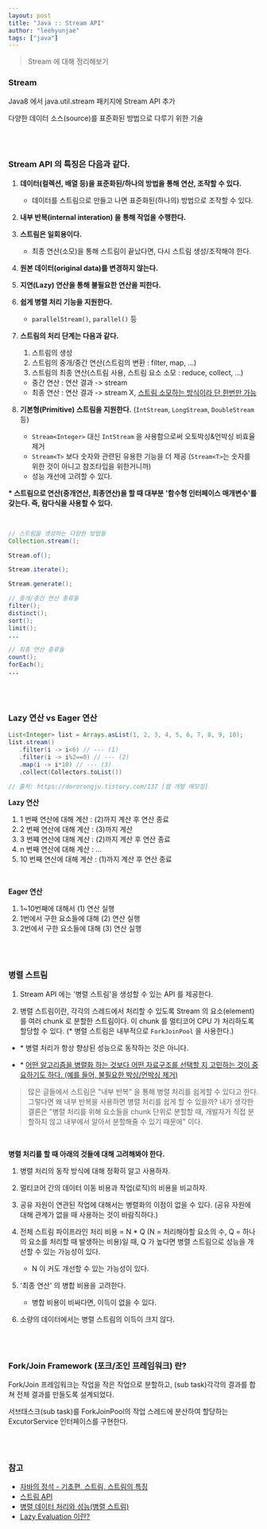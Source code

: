 ```yaml
---
layout: post
title: "Java :: Stream API"
author: "leehyunjae"
tags: ["java"]
---
```


> Stream 에 대해 정리해보기

### Stream

Java8 에서 java.util.stream 패키지에 Stream API 추가

다양한 데이터 소스(source)를 표준화된 방법으로 다루기 위한 기술

<br><br>

### Stream API 의 특징은 다음과 같다.

1. **데이터(컬렉션, 배열 등)을 표준화된/하나의 방법을 통해 연산, 조작할 수 있다.**
   - 데이터를 스트림으로 만들고 나면 표준화된(하나의) 방법으로 조작할 수 있다.
2. **내부 반복(internal interation) 을 통해 작업을 수행한다.**
3. **스트림은 일회용이다.**
   - 최종 연산(소모)을 통해 스트림이 끝났다면, 다시 스트림 생성/조작해야 한다.
4. **원본 데이터(original data)를 변경하지 않는다.**
5. **지연(Lazy) 연산을 통해 불필요한 연산을 피한다.**
6. **쉽게 병렬 처리 기능을 지원한다.**
   - `parallelStream()`, `parallel()` 등
7. **스트림의 처리 단계는 다음과 같다.**
   1. 스트림의 생성 
   2. 스트림의 중개/중간 연산(스트림의 변환 : filter, map, ...)
   3. 스트림의 최종 연산(스트림 사용, 스트림 요소 소모 : reduce, collect, ...)
   
   - 중간 연산 : 연산 결과 -> stream
   - 최종 연산 : 연산 결과 -> stream X, <u>스트림 소모하는 방식이라 단 한번만 가능</u>
8. **기본형(Primitive) 스트림을 지원한다.** (`IntStream`, `LongStream`, `DoubleStream` 등)
   - `Stream<Integer>` 대신 `IntStream` 을 사용함으로써 오토박싱&언박싱 비효율 제거
   - `Stream<T>` 보다 숫자와 관련된 유용한 기능을 더 제공 (`Stream<T>`는 숫자를 위한 것이 아니고 참조타입을 위한거니까)
   - 성능 개선에 고려할 수 있다.

**\* 스트림으로 연산(중개연산, 최종연산)을 할 때 대부분 '함수형 인터페이스 매개변수'를 갖는다. 즉, 람다식을 사용할 수 있다.**

<br>

```java
// 스트림을 생성하는 다양한 방법들
Collection.stream();

Stream.of();

Stream.iterate();

Stream.generate();

// 중개/중간 연산 종류들
filter();
distinct();
sort();
limit();
...

// 최종 연산 종류들
count();
forEach();
...
```

<br><br>

### Lazy 연산 vs Eager 연산

```java
List<Integer> list = Arrays.asList(1, 2, 3, 4, 5, 6, 7, 8, 9, 10);
list.stream()
   .filter(i -> i<6) // --- (1)
   .filter(i -> i%2==0) // --- (2)
   .map(i -> i*10) // --- (3)
   .collect(Collectors.toList())

// 출처: https://dororongju.tistory.com/137 [웹 개발 메모장]
```

**Lazy 연산**

1. 1 번째 연산에 대해 계산 : (2)까지 계산 후 연산 종료
2. 2 번째 연산에 대해 계산 : (3)까지 계산
3. 3 번쨰 연산에 대해 계산 : (2)까지 계산 후 연산 종료
4. n 번째 연산에 대해 계산 : ...
5. 10 번째 연산에 대해 계산 : (1)까지 계산 후 연산 종료

<br>

**Eager 연산**

1. 1~10번째에 대해서 (1) 연산 실행
2. 1번에서 구한 요소들에 대해 (2) 연산 실행
3. 2번에서 구한 요소들에 대해 (3) 연산 실행

<br><br>

### 병렬 스트림

1. Stream API 에는 '병렬 스트림'을 생성할 수 있는 API 를 제공한다. 

2. 병렬 스트림이란, 각각의 스레드에서 처리할 수 있도록 Stream 의 요소(element)를 여러 chunk 로 분할한 스트림이다. 이 chunk 를 멀티코어 CPU 가 처리하도록 할당할 수 있다. (\* 병렬 스트림은 내부적으로 `ForkJoinPool` 을 사용한다.)

- \* 병렬 처리가 항상 향상된 성능으로 동작하는 것은 아니다.

- \* <u>어떤 알고리즘을 병렬화 하는 것보다 어떤 자료구조를 선택할 지 고민하는 것이 중요하기도 하다. (예를 들어, 불필요한 박싱/언박싱 제거)</u>

> 많은 글들에서 스트림은 "내부 반복" 을 통해 병렬 처리를 쉽게할 수 있다고 한다. 그렇다면 왜 내부 반복을 사용하면 병렬 처리를 쉽게 할 수 있을까? 내가 생각한 결론은 "병렬 처리를 위해 요소들을 chunk 단위로 분할할 때, 개발자가 직접 분할하지 않고 내부에서 알아서 분할해줄 수 있기 때문에" 이다.

<br>

**병렬 처리를 할 때 아래의 것들에 대해 고려해봐야 한다.**

1. 병렬 처리의 동작 방식에 대해 정확히 알고 사용하자.

2. 멀티코어 간의 데이터 이동 비용과 작업(로직)의 비용을 비교하자.

3. 공유 자원이 연관된 작업에 대해서는 병렬화의 이점이 없을 수 있다. (공유 자원에 대해 관계가 없을 때 사용하는 것이 바람직하다.)

4. 전체 스트림 파이프라인 처리 비용 = N * Q (N = 처리해야할 요소의 수, Q = 하나의 요소를 처리할 때 발생하는 비용)일 때, Q 가 높다면 병렬 스트림으로 성능을 개선할 수 있는 가능성이 있다. 
   - N 이 커도 개선할 수 있는 가능성이 있다.

5. '최종 연산' 의 병합 비용을 고려한다.
   - 병합 비용이 비싸다면, 이득이 없을 수 있다.

6. 소량의 데이터에서는 병렬 스트림의 이득이 크지 않다.

<br><br>

### Fork/Join Framework (포크/조인 프레임워크) 란?

Fork/Join 프레임워크는 작업을 작은 작업으로 분할하고, (sub task)각각의 결과를 합쳐 전체 결과를 만들도록 설계되었다.

서브태스크(sub task)를 ForkJoinPool의 작업 스레드에 분산하여 할당하는 ExcutorService 인터페이스를 구현한다.

<br><br>

### 참고

- [자바의 정석 - 기초편, 스트림, 스트림의 특징](https://www.youtube.com/watch?v=7Kyf4mMjbTQ&list=PLW2UjW795-f6xWA2_MUhEVgPauhGl3xIp&index=163)
- [스트림 API](http://tcpschool.com/java/java_stream_concept)
- [병렬 데이터 처리와 성능(병렬 스트림)](https://yongho1037.tistory.com/705)
- [Lazy Evaluation 이란?](https://dororongju.tistory.com/137)